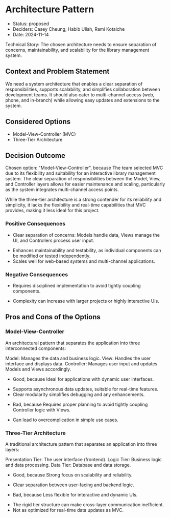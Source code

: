 # Architecture Pattern

* Status: proposed
* Deciders: Casey Cheung, Habib Ullah, Rami Kotaiche
* Date: 2024-11-14

Technical Story: The chosen architecture needs to ensure separation of concerns, maintainability, and scalability for the library management system.

## Context and Problem Statement

We need a system architecture that enables a clear separation of responsibilities, supports scalability, and simplifies collaboration between development teams. It should also cater to multi-channel access (web, phone, and in-branch) while allowing easy updates and extensions to the system.

## Considered Options

* Model-View-Controller (MVC)
* Three-Tier Architecture

## Decision Outcome

Chosen option: "Model-View-Controller", because The team selected MVC due to its flexibility and suitability for an interactive library management system. The clear separation of responsibilities between the Model, View, and Controller layers allows for easier maintenance and scaling, particularly as the system integrates multi-channel access points.

While the three-tier architecture is a strong contender for its reliability and simplicity, it lacks the flexibility and real-time capabilities that MVC provides, making it less ideal for this project.

### Positive Consequences

* Clear separation of concerns: Models handle data, Views manage the UI, and Controllers process user input.
- Enhances maintainability and testability, as individual components can be modified or tested independently.
- Scales well for web-based systems and multi-channel applications.

### Negative Consequences

* Requires disciplined implementation to avoid tightly coupling components.
- Complexity can increase with larger projects or highly interactive UIs.

## Pros and Cons of the Options

### Model-View-Controller

An architectural pattern that separates the application into three interconnected components:

Model: Manages the data and business logic.
View: Handles the user interface and displays data.
Controller: Manages user input and updates Models and Views accordingly.

* Good, because Ideal for applications with dynamic user interfaces.
- Supports asynchronous data updates, suitable for real-time features.
- Clear modularity simplifies debugging and any enhancements.
* Bad, because Requires proper planning to avoid tightly coupling Controller logic with Views.
- Can lead to overcomplication in simple use cases.

### Three-Tier Architecture

A traditional architecture pattern that separates an application into three layers:

Presentation Tier: The user interface (frontend).
Logic Tier: Business logic and data processing.
Data Tier: Database and data storage.

* Good, because Strong focus on scalability and reliability.
- Clear separation between user-facing and backend logic.
* Bad, because Less flexible for interactive and dynamic UIs.
- The rigid tier structure can make cross-layer communication inefficient.
- Not as optimized for real-time data updates as MVC.
